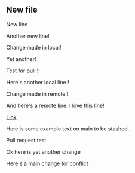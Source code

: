 ## New file

New line

Another new line!

Change made in local!

Yet another!

Test for pull!!!

Here's another local line.!

Change made in remote.!

And here's a remote line. I love this line!

[Link](https://en.wikipedia.org/wiki/Copa_del_Rey)

Here is some example text on main to be stashed.

Pull request test

Ok here is yet another change

Here's a main change for conflict